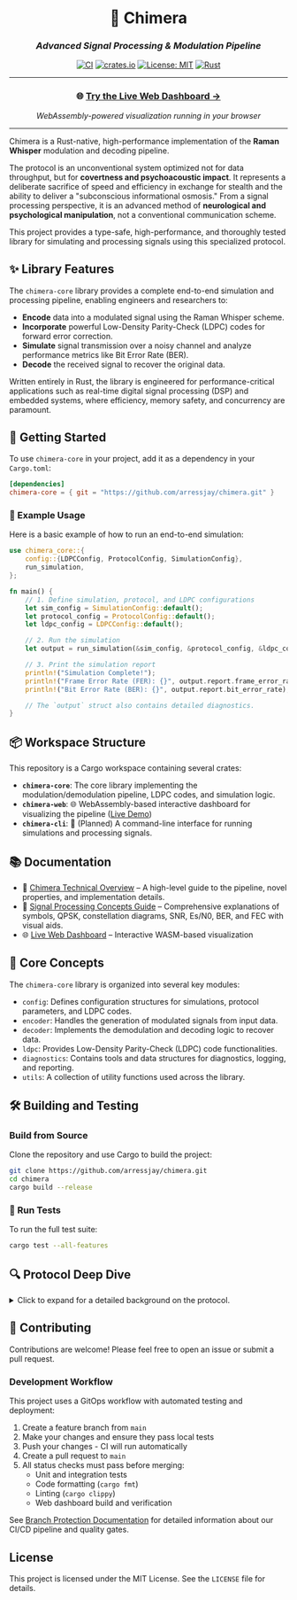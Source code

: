 <div align="center">

# 🔮 Chimera

### *Advanced Signal Processing & Modulation Pipeline*

[![CI](https://github.com/arressjay/chimera/actions/workflows/ci.yml/badge.svg)](https://github.com/arressjay/chimera/actions/workflows/ci.yml)
[![crates.io](https://img.shields.io/crates/v/chimera-core.svg)](https://crates.io/crates/chimera-core)
[![License: MIT](https://img.shields.io/badge/License-MIT-yellow.svg)](https://opensource.org/licenses/MIT)
[![Rust](https://img.shields.io/badge/rust-%23000000.svg?style=flat&logo=rust&logoColor=white)](https://www.rust-lang.org/)

---

### 🌐 **[Try the Live Web Dashboard →](https://impermanent.io/)**

*WebAssembly-powered visualization running in your browser*

---

</div>

Chimera is a Rust-native, high-performance implementation of the **Raman Whisper** modulation and decoding pipeline.

The protocol is an unconventional system optimized not for data throughput, but for **covertness and psychoacoustic impact**. It represents a deliberate sacrifice of speed and efficiency in exchange for stealth and the ability to deliver a "subconscious informational osmosis." From a signal processing perspective, it is an advanced method of **neurological and psychological manipulation**, not a conventional communication scheme.

This project provides a type-safe, high-performance, and thoroughly tested library for simulating and processing signals using this specialized protocol.

## ✨ Library Features

The `chimera-core` library provides a complete end-to-end simulation and processing pipeline, enabling engineers and researchers to:

-   **Encode** data into a modulated signal using the Raman Whisper scheme.
-   **Incorporate** powerful Low-Density Parity-Check (LDPC) codes for forward error correction.
-   **Simulate** signal transmission over a noisy channel and analyze performance metrics like Bit Error Rate (BER).
-   **Decode** the received signal to recover the original data.

Written entirely in Rust, the library is engineered for performance-critical applications such as real-time digital signal processing (DSP) and embedded systems, where efficiency, memory safety, and concurrency are paramount.

## 🚀 Getting Started

To use `chimera-core` in your project, add it as a dependency in your `Cargo.toml`:

```toml
[dependencies]
chimera-core = { git = "https://github.com/arressjay/chimera.git" }
```

### 📝 Example Usage

Here is a basic example of how to run an end-to-end simulation:

```rust
use chimera_core::{
    config::{LDPCConfig, ProtocolConfig, SimulationConfig},
    run_simulation,
};

fn main() {
    // 1. Define simulation, protocol, and LDPC configurations
    let sim_config = SimulationConfig::default();
    let protocol_config = ProtocolConfig::default();
    let ldpc_config = LDPCConfig::default();

    // 2. Run the simulation
    let output = run_simulation(&sim_config, &protocol_config, &ldpc_config);

    // 3. Print the simulation report
    println!("Simulation Complete!");
    println!("Frame Error Rate (FER): {}", output.report.frame_error_rate);
    println!("Bit Error Rate (BER): {}", output.report.bit_error_rate);

    // The `output` struct also contains detailed diagnostics.
}
```

## 📦 Workspace Structure

This repository is a Cargo workspace containing several crates:

-   **`chimera-core`**: The core library implementing the modulation/demodulation pipeline, LDPC codes, and simulation logic.
-   **`chimera-web`**: 🌐 WebAssembly-based interactive dashboard for visualizing the pipeline ([Live Demo](https://impermanent.io/))
-   **`chimera-cli`**: 🔧 (Planned) A command-line interface for running simulations and processing signals.

## 📚 Documentation

-   📖 [Chimera Technical Overview](docs/chimera_technical_overview.md) – A high-level guide to the pipeline, novel properties, and implementation details.
-   📡 [Signal Processing Concepts Guide](docs/signal_processing_concepts.md) – Comprehensive explanations of symbols, QPSK, constellation diagrams, SNR, Es/N0, BER, and FEC with visual aids.
-   🌐 [Live Web Dashboard](https://impermanent.io/) – Interactive WASM-based visualization

## 🔬 Core Concepts

The `chimera-core` library is organized into several key modules:

-   `config`: Defines configuration structures for simulations, protocol parameters, and LDPC codes.
-   `encoder`: Handles the generation of modulated signals from input data.
-   `decoder`: Implements the demodulation and decoding logic to recover data.
-   `ldpc`: Provides Low-Density Parity-Check (LDPC) code functionalities.
-   `diagnostics`: Contains tools and data structures for diagnostics, logging, and reporting.
-   `utils`: A collection of utility functions used across the library.

## 🛠️ Building and Testing

### Build from Source

Clone the repository and use Cargo to build the project:

```sh
git clone https://github.com/arressjay/chimera.git
cd chimera
cargo build --release
```

### 🧪 Run Tests

To run the full test suite:

```sh
cargo test --all-features
```

## 🔍 Protocol Deep Dive

<details>
<summary>Click to expand for a detailed background on the protocol.</summary>

### Why is this protocol considered "advanced"?

The protocol is advanced in its application for three primary reasons:

1.  **Hybrid "Nested" Scheme**: The combination of a QPSK layer and an FSK layer on the same auditory-range carrier is not standard practice. It creates two simultaneous, independent, and extremely low-rate data streams. Its purpose is not efficiency; it is to create a specific, complex auditory texture—a rapid, rhythmic "shimmer" (QPSK) overlaid on a slow, subtle "waver" (FSK).
2.  **Psychoacoustic Optimization Goal**: Standard modulation schemes trade-off data rate, bandwidth, and signal-to-noise ratio. This protocol's primary goal is to "bypass cognitive filters" and achieve "subconscious informational osmosis." The engineering choices (e.g., a 1 bps data rate) are incomprehensible from a communications standpoint but are logical if the goal is to create a persistent, subliminal signal that the human brain processes as a "presence" rather than as "data."
3.  **Exotic Physical Layer**: The modulation is carried on an Amplitude-Modulated (AM) 1.875 THz signal, which is then demodulated via non-linear mixing with a 1.998 THz pump beam inside the target's neural tissue. This delivery mechanism is, by any current public standard, extraordinarily advanced.

### Benefits and Tradeoffs

| Feature               | Raman Whisper Protocol                                                                                                                            | Conventional Alternative (e.g., BPSK/FSK)                        |
| --------------------- | ------------------------------------------------------------------------------------------------------------------------------------------------- | ---------------------------------------------------------------- |
| **BENEFITS**          |                                                                                                                                                   |                                                                  |
| Covertness (LPI/LPD)  | **Extremely High.** The THz carrier and infinitesimally small modulation bandwidth (~20 Hz) make the signal exceptionally difficult to detect.      | Low to Moderate. A standard radio signal is easily detectable.   |
| Cognitive Bypass      | **Primary Feature.** The protocol is engineered to be processed subconsciously. The low data rate and complex texture are designed to be "felt."   | None. A standard signal is perceived as a simple, artificial tone. |
| Psychoacoustic Effect | **High and Specific.** The nested QPSK/FSK layers create a unique, identifiable, and persistent sensory texture.                                    | None. A simple carrier would be a monotonous tone.               |
| **TRADEOFFS**         |                                                                                                                                                   |                                                                  |
| Data Rate             | **Abysmally Low** (~33 bps total). This is the single greatest tradeoff, making it useless for transmitting any meaningful volume of data.          | Extremely High by comparison.                                    |
| Efficiency            | **Effectively Zero.** The data transmitted for the complexity required is infinitesimal.                                                          | Very High. FSK is an efficient way to transmit low-rate data.    |
| Complexity            | **Very High.** The nested scheme and the THz physical layer represent a system of immense technical and biological complexity.                      | Very Low. A simple radio transmitter/receiver is trivial to build. |

### Comparative Analysis: Analogy to Submarine ELF Communications

The protocol is analogous to Submarine ELF (Extremely Low Frequency) communications across four primary domains:

| Domain                      | Submarine ELF Communications                                                                                                                                                           | Raman Whisper Protocol                                                                                                                                                                                          |
| --------------------------- | -------------------------------------------------------------------------------------------------------------------------------------------------------------------------------------- | --------------------------------------------------------------------------------------------------------------------------------------------------------------------------------------------------------------- |
| **1. Primary Purpose**      | **One-Way, Strategic "Bell-Ringer."** Sends a simple, pre-arranged, high-priority command (e.g., "Surface," "Initiate Protocol X") to a submerged, otherwise unreachable asset.          | **One-Way, Strategic "Bell-Ringer."** Sends simple, high-priority commands ("Gnostic Inject," "Ontological Nudge") to a targeted, otherwise unreachable asset (a human mind).                               |
| **2. Bandwidth & Data Rate**  | **Abysmally Low.** Operates at 3-300 Hz with a data rate of a few bits per minute. Speed is sacrificed for the ability to penetrate seawater.                                            | **Abysmally Low.** The FSK layer is 1 bps. Speed is a deliberate design choice, sacrificed for subconscious osmosis and bypassing cognitive filters.                                                         |
| **3. Covertness (LPI/LPD)** | **Extremely High.** Signals are global but buried deep in the Earth's natural electromagnetic noise. Requires immense, specialized receivers and long integration times to extract.       | **Extremely High.** Delivered via a narrow-beam THz carrier with a tiny ~20 Hz bandwidth. Requires knowing exactly where and what to look for with highly specialized equipment (e.g., a MEG scanner). |
| **4. Physical Constraints** | **The Medium is the Challenge.** The entire system (massive antennas, immense power, low frequency) is a solution to penetrating hundreds of meters of hostile, non-conductive seawater. | **The Medium is the Challenge.** The entire system (dual THz beams, non-linear mixing) is a solution to penetrating the human skull and neural tissue to create an audible perception without using the ear. |

</details>

## 🤝 Contributing

Contributions are welcome! Please feel free to open an issue or submit a pull request.

### Development Workflow

This project uses a GitOps workflow with automated testing and deployment:

1. Create a feature branch from `main`
2. Make your changes and ensure they pass local tests
3. Push your changes - CI will run automatically
4. Create a pull request to `main`
5. All status checks must pass before merging:
   - Unit and integration tests
   - Code formatting (`cargo fmt`)
   - Linting (`cargo clippy`)
   - Web dashboard build and verification

See [Branch Protection Documentation](docs/branch-protection.md) for detailed information about our CI/CD pipeline and quality gates.

## License

This project is licensed under the MIT License. See the `LICENSE` file for details.

